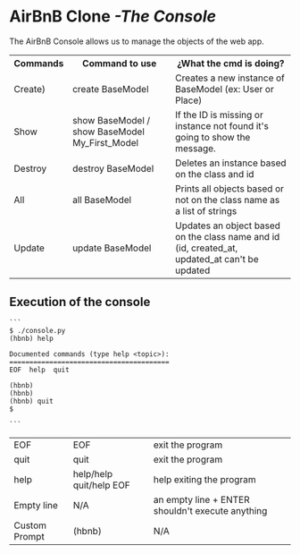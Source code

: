 <h1>AirBnB Clone <em>-The Console</em></h1>
The AirBnB Console allows us to manage the objects of the web app.
<html>
<body>

<table>
<tr>
<th>Commands</th>
<th>Command to use</th>
<th>¿What the cmd is doing?</th>
</tr>
<tr>
<td>Create)</td>
<td>create BaseModel</td>
<td>Creates a new instance of BaseModel (ex: User or Place)</td>
</tr>
<tr>
<td>Show</td>
<td>show BaseModel / show BaseModel My_First_Model</td>
<td>If the ID is missing or instance not found it's going to show the message.</td>
</tr>
<tr>
<td>Destroy</td>
<td>destroy BaseModel</td>
<td>Deletes an instance based on the class and id</td>
</tr>
<tr>
<td>All</td>
<td>all BaseModel</td>
<td>Prints all objects based or not on the class name as a list of strings</td>
</tr>
<tr>
<td>Update</td>
<td>update BaseModel</td>
<td>Updates an object based on the class name and id (id, created_at, updated_at can't be updated</td>
</tr>
<table>
<tr>
<td>EOF</td>
<td>EOF</td>
<td>exit the program</td>
</tr>
<tr>
<td>quit</td>
<td>quit</td>
<td>exit the program</td>
</tr>
<tr>
<td>help</td>
<td>help/help quit/help EOF</td>
<td>help exiting the program</td>
</tr>
<tr>
<tr>
<td>Empty line</td>
<td>N/A</td>
<td>an empty line + ENTER shouldn't execute anything</td>
</tr>
<td>Custom Prompt</td>
<td>(hbnb)</t>
<td>N/A</td>
</tr>

</body>
</html>

<h2>Execution of the console</h2>

````
```
$ ./console.py
(hbnb) help

Documented commands (type help <topic>):
========================================
EOF  help  quit

(hbnb) 
(hbnb) 
(hbnb) quit
$

```
````
